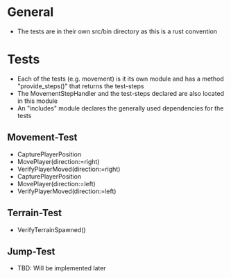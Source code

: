 # General
- The tests are in their own src/bin directory as this is a rust convention

# Tests
- Each of the tests (e.g. movement) is it its own module and has a method "provide_steps()" that returns the test-steps 
- The MovementStepHandler and the test-steps declared are also located in this module 
- An "includes" module declares the generally used dependencies for the tests

## Movement-Test 
- CapturePlayerPosition
- MovePlayer(direction:=right)
- VerifyPlayerMoved(direction:=right)
- CapturePlayerPosition
- MovePlayer(direction:=left)
- VerifyPlayerMoved(direction:=left)

## Terrain-Test
- VerifyTerrainSpawned()

## Jump-Test 
- TBD: Will be implemented later